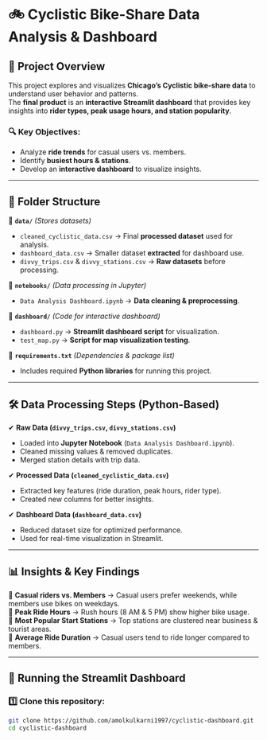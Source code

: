 # 🚲 Cyclistic Bike-Share Data Analysis & Dashboard  

## 📌 Project Overview  
This project explores and visualizes **Chicago’s Cyclistic bike-share data** to understand user behavior and patterns.  
The **final product** is an **interactive Streamlit dashboard** that provides key insights into **rider types, peak usage hours, and station popularity**.

### **🔍 Key Objectives:**
- Analyze **ride trends** for casual users vs. members.  
- Identify **busiest hours & stations**.  
- Develop an **interactive dashboard** to visualize insights.  

---

## 📂 Folder Structure  
📁 **`data/`** _(Stores datasets)_  
- `cleaned_cyclistic_data.csv` → Final **processed dataset** used for analysis.  
- `dashboard_data.csv` → Smaller dataset **extracted** for dashboard use.  
- `divvy_trips.csv` & `divvy_stations.csv` → **Raw datasets** before processing.  

📁 **`notebooks/`** _(Data processing in Jupyter)_  
- `Data Analysis Dashboard.ipynb` → **Data cleaning & preprocessing**.  

📁 **`dashboard/`** _(Code for interactive dashboard)_  
- `dashboard.py` → **Streamlit dashboard script** for visualization.  
- `test_map.py` → **Script for map visualization testing**.  

📁 **`requirements.txt`** _(Dependencies & package list)_  
- Includes required **Python libraries** for running this project.

---

## 🛠️ Data Processing Steps (Python-Based)  
✔ **Raw Data (`divvy_trips.csv`, `divvy_stations.csv`)**  
   - Loaded into **Jupyter Notebook** (`Data Analysis Dashboard.ipynb`).  
   - Cleaned missing values & removed duplicates.  
   - Merged station details with trip data.  

✔ **Processed Data (`cleaned_cyclistic_data.csv`)**  
   - Extracted key features (ride duration, peak hours, rider type).  
   - Created new columns for better insights.  

✔ **Dashboard Data (`dashboard_data.csv`)**  
   - Reduced dataset size for optimized performance.  
   - Used for real-time visualization in Streamlit.

---

## 📊 Insights & Key Findings  
🔹 **Casual riders vs. Members** → Casual users prefer weekends, while members use bikes on weekdays.  
🔹 **Peak Ride Hours** → Rush hours (8 AM & 5 PM) show higher bike usage.  
🔹 **Most Popular Start Stations** → Top stations are clustered near business & tourist areas.  
🔹 **Average Ride Duration** → Casual users tend to ride longer compared to members.  

---

## 🚀 Running the Streamlit Dashboard  
### **1️⃣ Clone this repository:**  
```bash
git clone https://github.com/amolkulkarni1997/cyclistic-dashboard.git
cd cyclistic-dashboard
